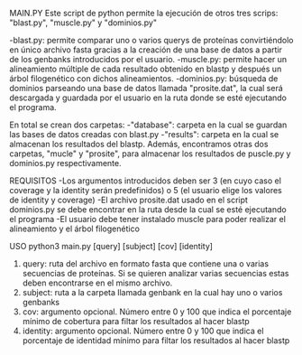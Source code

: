 MAIN.PY
Este script de python permite la ejecución de otros tres scrips: "blast.py", "muscle.py" y "dominios.py"

-blast.py: permite comparar uno o varios querys de proteínas convirtiéndolo en único archivo fasta gracias a la creación de una base de datos a partir de los genbanks introducidos por el usuario.
-muscle.py: permite hacer un alineamiento múltiple de cada resultado obtenido en blastp y después un árbol filogenético con dichos alineamientos.
-dominios.py: búsqueda de dominios parseando una base de datos llamada "prosite.dat", la cual será descargada y guardada por el usuario en la ruta donde se esté ejecutando el programa.

En total se crean dos carpetas:
-"database": carpeta en la cual se guardan las bases de datos creadas con blast.py
-"results": carpeta en la cual se almacenan los resultados del blastp. Además, encontramos otras dos carpetas, "mucle" y "prosite", para almacenar los resultados de puscle.py y dominios.py respectivamente.

REQUISITOS
-Los argumentos introducidos deben ser 3 (en cuyo caso el coverage y la identity serán predefinidos) o 5 (el usuario elige los valores de identity y coverage)
-El archivo prosite.dat usado en el script dominios.py se debe encontrar en la ruta desde la cual se esté ejecutando el programa
-El usuario debe tener instalado muscle para poder realizar el alineamiento y el árbol filogenético

USO
python3 main.py [query] [subject] [cov] [identity]
1. query: ruta del archivo en formato fasta que contiene una o varias secuencias de proteínas. Si se quieren analizar varias secuencias estas deben encontrarse en el mismo archivo.
2. subject: ruta a la carpeta llamada genbank en la cual hay uno o varios genbanks
3. cov: argumento opcional. Número entre 0 y 100 que indica el porcentaje mínimo de cobertura para filtar los resultados al hacer blastp
4. identity: argumento opcional. Número entre 0 y 100 que indica el porcentaje de identidad mínimo para filtar los resultados al hacer blastp